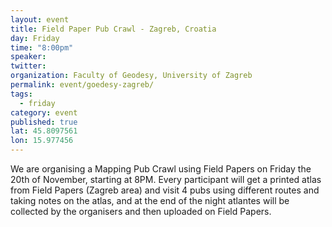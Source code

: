 ```yaml
---
layout: event
title: Field Paper Pub Crawl - Zagreb, Croatia
day: Friday
time: "8:00pm"
speaker: 
twitter: 
organization: Faculty of Geodesy, University of Zagreb
permalink: event/goedesy-zagreb/
tags: 
  - friday
category: event
published: true
lat: 45.8097561
lon: 15.977456
---
```


We are organising a Mapping Pub Crawl using Field Papers on Friday the 20th of November, starting at 8PM. Every participant will get a printed atlas from Field Papers (Zagreb area) and visit 4 pubs using different routes and taking notes on the atlas, and at the end of the night atlantes will be collected by the organisers and then uploaded on Field Papers.
